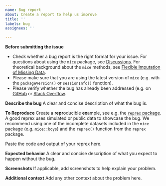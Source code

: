 ```yaml
---
name: Bug report
about: Create a report to help us improve
title: ''
labels: bug
assignees: ''

---
```


**Before submitting the issue**
- Check whether a bug report is the right format for your issue. For questions about using the `mice` package, see [Discussions](https://github.com/amices/mice/discussions). For theoretical background about the `mice` methods, see [Flexible Imputation of Missing Data](https://stefvanbuuren.name/fimd/).
- Please make sure that you are using the latest version of `mice` (e.g. with the `packageVersion()` or `sessionInfo()` function).
- Please verify whether the bug has already been addressed (e.g. on [GitHub](https://github.com/amices/mice/issues?q=is%3Aissue) or [Stack Overflow](https://stackoverflow.com/questions/tagged/r-mice).

**Describe the bug**
A clear and concise description of what the bug is.

**To Reproduce**
Create a **repr**oducible **ex**ample, see e.g. the [`reprex` package](https://reprex.tidyverse.org/). A good reprex uses simulated or public data to showcase the bug. We recommend using one of the incomplete datasets included in the `mice` package (e.g. `mice::boys`) and the `reprex()` function from the `reprex` package.

Paste the code and output of your reprex here.

**Expected behavior**
A clear and concise description of what you expect to happen without the bug.

**Screenshots**
If applicable, add screenshots to help explain your problem.

**Additional context**
Add any other context about the problem here.

